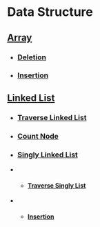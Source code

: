 # Data Structure

## <a href="https://github.com/imam21hasan/Data-Structure/tree/main/Array">Array</a>
- ### <a href="https://github.com/imam21hasan/Data-Structure/tree/main/Array/Deletion">Deletion</a>
- ### <a href="https://github.com/imam21hasan/Data-Structure/tree/main/Array/Insertion">Insertion</a>

## <a href="https://github.com/imam21hasan/Data-Structure/tree/main/Linked%20List">Linked List</a>
- ### <a href="https://github.com/imam21hasan/Data-Structure/tree/main/Linked%20List/Traverse%20Linked%20List">Traverse Linked List</a>
- ### <a href="https://github.com/imam21hasan/Data-Structure/tree/main/Linked%20List/Count%20Node">Count Node</a>
- ### <a href="https://github.com/imam21hasan/Data-Structure/tree/main/Linked%20List/Singly%20Linked%20List">Singly Linked List</a>
- - #### <a href="https://github.com/imam21hasan/Data-Structure/tree/main/Linked%20List/Singly%20Linked%20List/Traverse%20Singly%20List">Traverse Singly List</a>
- - #### <a href="https://github.com/imam21hasan/Data-Structure/tree/main/Linked%20List/Singly%20Linked%20List/Insertion">Insertion</a>
